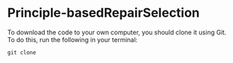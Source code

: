# Principle-basedRepairSelection


To download the code to your own computer, you should clone it using Git.
To do this, run the following in your terminal:

    git clone 
